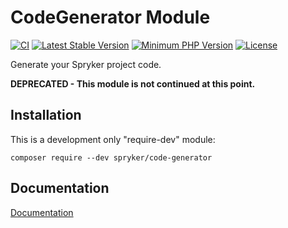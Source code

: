 # CodeGenerator Module
[![CI](https://github.com/spryker/code-generator/workflows/CI/badge.svg?branch=master)](https://github.com/spryker/code-generator/actions?query=workflow%3ACI+branch%3Amaster)
[![Latest Stable Version](https://poser.pugx.org/spryker/code-generator/v/stable.svg)](https://packagist.org/packages/spryker/code-generator)
[![Minimum PHP Version](https://img.shields.io/badge/php-%3E%3D%207.4-8892BF.svg)](https://php.net/)
[![License](https://img.shields.io/github/license/spryker/code-generator.svg)](https://github.com/spryker/code-generator/)

Generate your Spryker project code.

**DEPRECATED - This module is not continued at this point.**

## Installation

This is a development only "require-dev" module:

```
composer require --dev spryker/code-generator
```

## Documentation

[Documentation](https://spryker.github.io)
